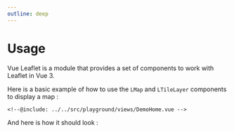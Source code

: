 ```yaml
---
outline: deep
---
```


# Usage

Vue Leaflet is a module that provides a set of components to work with Leaflet in Vue 3.

Here is a basic example of how to use the `LMap` and `LTileLayer` components to display a map :

```vue{2,5,9-15}
<!--@include: ../../src/playground/views/DemoHome.vue -->
```

And here is how it should look :

<script setup>
import "leaflet/dist/leaflet.css";
</script>

<div class="demo">
    <DemoHome />
</div>